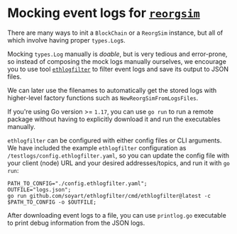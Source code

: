 <!-- markdownlint-configure-file {
    "line_length": { "code_blocks": false, "line_length": 100 },
    "code": { "style": "consistent" }
} -->

# Mocking event logs for [`reorgsim`](../pkg/reorgsim/)

There are many ways to init a `BlockChain` or a `ReorgSim` instance,
but all of which involve having proper `types.Log`s.

Mocking `types.Log` manually is _doable_, but is very tedious and error-prone,
so instead of composing the mock logs manually ourselves, we encourage you
to use tool [`ethlogfilter`](https://github.com/soyart/ethlogfilter) to filter
event logs and save its output to JSON files.

We can later use the filenames to automatically get the stored logs with higher-level
factory functions such as `NewReorgSimFromLogsFiles`.

If you're using Go version >= `1.17`, you can use `go run` to run a remote package
without having to explicitly download it and run the executables manually.

`ethlogfilter` can be configured with either config files or CLI arguments.
We have included the example `ethlogfilter` configuration as
`/testlogs/config.ethlogfilter.yaml`, so you can update the config file with
your client (node) URL and your desired addresses/topics, and run it with `go run`:

```shell
PATH_TO_CONFIG="./config.ethlogfilter.yaml";
OUTFILE="logs.json";
go run github.com/soyart/ethlogfilter/cmd/ethlogfilter@latest -c $PATH_TO_CONFIG -o $OUTFILE;
```

After downloading event logs to a file, you can use `printlog.go` executable to
print debug information from the JSON logs.
